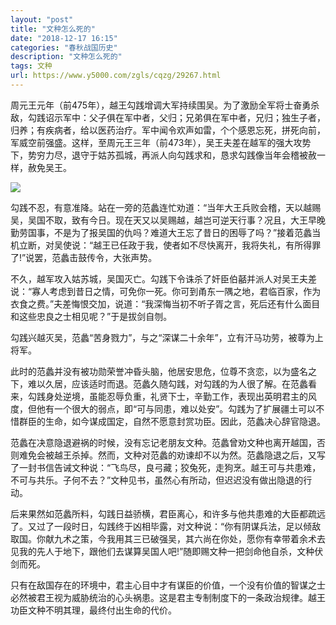 ```yaml
---
layout: "post"
title: "文种怎么死的"
date: "2018-12-17 16:15"
categories: "春秋战国历史"
description: "文种怎么死的"
tags: 文种
url: https://www.y5000.com/zgls/cqzg/29267.html
---
```






周元王元年（前475年），越王勾践增调大军持续围吴。为了激励全军将士奋勇杀敌，勾践诏示军中：父子俱在军中者，父归；兄弟俱在军中者，兄归；独生子者，归养；有疾病者，给以医药治疗。军中闻令欢声如雷，个个感恩忘死，拼死向前，军威空前强盛。这样，至周元王三年（前473年），吴王夫差在越军的强大攻势下，势穷力尽，退守于姑苏孤城，再派人向勾践求和，恳求勾践像当年会稽被赦一样，赦免吴王。

![](https://img.y5000.com/uploads/allimg/180315/8-1P3151119405a.jpg)

勾践不忍，有意准降。站在一旁的范蠡连忙劝道：“当年大王兵败会稽，天以越赐吴，吴国不取，致有今日。现在天又以吴赐越，越岂可逆天行事？况且，大王早晚勤劳国事，不是为了报吴国的仇吗？难道大王忘了昔日的困辱了吗？”接着范蠡当机立断，对吴使说：“越王已任政于我，使者如不尽快离开，我将失礼，有所得罪了!”说罢，范蠡击鼓传令，大张声势。

不久，越军攻入姑苏城，吴国灭亡。勾践下令诛杀了奸臣伯嚭并派人对吴王夫差说：“寡人考虑到昔日之情，可免你一死。你可到甬东一隅之地，君临百家，作为衣食之费。”夫差悔恨交加，说道：“我深悔当初不听子胥之言，死后还有什么面目和这些忠良之士相见呢？”于是拔剑自刎。

勾践兴越灭吴，范蠡“苦身戮力”，与之“深谋二十余年”，立有汗马功劳，被尊为上将军。

此时的范蠡并没有被功勋荣誉冲昏头脑，他居安思危，位尊不贪恋，以为盛名之下，难以久居，应该适时而退。范蠡久随勾践，对勾践的为人很了解。在范蠡看来，勾践身处逆境，虽能忍辱负重，礼贤下士，辛勤工作，表现出英明君主的风度，但他有一个很大的弱点，即“可与同患，难以处安”。勾践为了扩展疆土可以不惜群臣的生命，如今谋成国定，自然不愿意封赏功臣。因此，范蠡决心辞官隐退。

范蠡在决意隐退避祸的时候，没有忘记老朋友文种。范蠡曾劝文种也离开越国，否则难免会被越王杀掉。然而，文种对范蠡的劝谏却不以为然。范蠡隐退之后，又写了一封书信告诫文种说：“飞鸟尽，良弓藏；狡兔死，走狗烹。越王可与共患难，不可与共乐。子何不去？”文种见书，虽然心有所动，但迟迟没有做出隐退的行动。

后来果然如范蠡所料，勾践日益骄横，君臣离心，和许多与他共患难的大臣都疏远了。又过了一段时日，勾践终于凶相毕露，对文种说：“你有阴谋兵法，足以倾敌取国。你献九术之策，今我用其三已破强吴，其六尚在你处，愿你有幸带着余术去见我的先人于地下，跟他们去谋算吴国人吧!”随即赐文种一把剑命他自杀，文种伏剑而死。

只有在敌国存在的环境中，君主心目中才有谋臣的价值，一个没有价值的智谋之士必然被君王视为威胁统治的心头祸患。这是君主专制制度下的一条政治规律。越王功臣文种不明其理，最终付出生命的代价。
